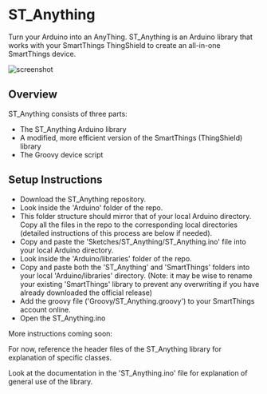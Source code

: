 ST_Anything
===========
Turn your Arduino into an AnyThing. ST_Anything is an Arduino library that works with your SmartThings ThingShield to create an all-in-one SmartThings device.

![screenshot](https://cloud.githubusercontent.com/assets/5153370/5604859/5da9edda-93a7-11e4-8e43-ce7a6d9cfa42.png)


## Overview
ST_Anything consists of three parts:
- The ST_Anything Arduino library
- A modified, more efficient version of the SmartThings (ThingShield) library
- The Groovy device script

## Setup Instructions
- Download the ST_Anything repository.
- Look inside the 'Arduino' folder of the repo.
- This folder structure should mirror that of your local Arduino directory. Copy all the files in the repo to the corresponding local directories (detailed instructions of this process are below if needed).
- Copy and paste the 'Sketches/ST_Anything/ST_Anything.ino' file into your local Arduino directory.
- Look inside the 'Arduino/libraries' folder of the repo.
- Copy and paste both the 'ST_Anything' and 'SmartThings' folders into your local 'Arduino/libraries' directory. (Note: it may be wise to rename your existing 'SmartThings' library to prevent any overwriting if you have already downloaded the official release)
- Add the groovy file ('Groovy/ST_Anything.groovy') to your SmartThings account online.
- Open the ST_Anything.ino

More instructions coming soon:

For now, reference the header files of the ST_Anything library for explanation of specific classes. 

Look at the documentation in the 'ST_Anything.ino' file for explanation of general use of the library.  
